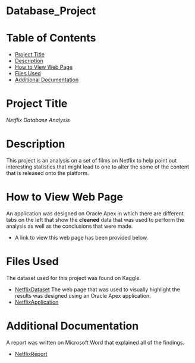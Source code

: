# Database_Project
# Table of Contents
- [Project Title](README.md)
- [Description](README.md)
- [How to View Web Page](README.md)
- [Files Used](README.md)
- [Additional Documentation](README.md)
# Project Title
*Netflix Database Analysis*
# Description
This project is an analysis on a set of films on Netflix to help point out interesting statistics that might lead to one to alter the some of the content that is released onto the platform.
# How to View Web Page
An application was designed on Oracle Apex in which there are different tabs on the left that show the **cleaned** data that was used to perform the analysis as well as the conclusions that were made.
- A link to view this web page has been provided below.
# Files Used
The dataset used for this project was found on Kaggle. 
- [NetflixDataset](https://www.kaggle.com/shivamb/netflix-shows)
The web page that was used to visually highlight the results was designed using an Oracle Apex application. 
- [NetflixApplication](https://apex.oracle.com/pls/apex/r/databasegroup2022/group-15-database-project/home)
# Additional Documentation
A report was written on Microsoft Word that explained all of the findings.
- [NetflixReport](https://drive.google.com/file/d/1G3yrFyRS-174N3CZrV_hoObG1DXrhDoo/view?usp=sharing)
